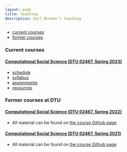 ```yaml
---
layout: page
title: teaching
description: Karl Broman's teaching
---
```


<div class="navbar">
    <div class="navbar-inner">
        <ul class="nav">
            <li><a href="#current">current courses</a></li>
            <li><a href="#old">former courses</a></li>
        </ul>
    </div>
</div>


### <a name="current"></a>Current courses

#### [Computational Social Science (DTU 02467, Spring 2023)](https://kurser.dtu.dk/course/02467)

- [schedule](https://kbroman.org/BMI881/schedule.html)
- [syllabus](https://kbroman.org/BMI881/syllabus.html)
- [assignments](https://kbroman.org/BMI881/assignments.html)
- [resources](https://kbroman.org/BMI881/resources.html)


### <a name="old"></a>Former courses at DTU


#### [Computational Social Science (DTU 02467, Spring 2022)](https://kurser.dtu.dk/course/02467)

- All material can be found on [the course Github page](https://github.com/lalessan/comsocsci2022/wiki)



#### [Computational Social Science (DTU 02467, Spring 2021)](https://kurser.dtu.dk/course/02467)

- All material can be found on [the course Github page](https://github.com/lalessan/comsocsci2021/wiki)

